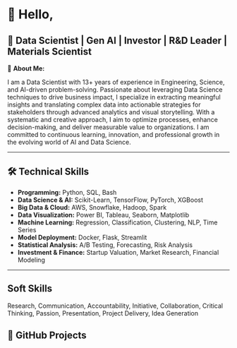 # 👋 Hello, 

## 🚀  Data Scientist | Gen AI | Investor | R&D Leader | Materials Scientist 

🔬 **About Me:**  

I am a Data Scientist with 13+ years of experience in Engineering, Science, and AI-driven problem-solving. Passionate about leveraging Data Science techniques to drive business impact, I specialize in extracting meaningful insights and translating complex data into actionable strategies for stakeholders through advanced analytics and visual storytelling. With a systematic and creative approach, I aim to optimize processes, enhance decision-making, and deliver measurable value to organizations. I am committed to continuous learning, innovation, and professional growth in the evolving world of AI and Data Science.

---

## 🛠 **Technical Skills**
- **Programming:** Python, SQL, Bash  
- **Data Science & AI:** Scikit-Learn, TensorFlow, PyTorch, XGBoost  
- **Big Data & Cloud:** AWS, Snowflake, Hadoop, Spark  
- **Data Visualization:** Power BI, Tableau, Seaborn, Matplotlib  
- **Machine Learning:** Regression, Classification, Clustering, NLP, Time Series  
- **Model Deployment:** Docker, Flask, Streamlit  
- **Statistical Analysis:** A/B Testing, Forecasting, Risk Analysis  
- **Investment & Finance:** Startup Valuation, Market Research, Financial Modeling  


---

## Soft Skills

Research, Communication, Accountability, Initiative, Collaboration, Critical Thinking, Passion, Presentation, Project Delivery, Idea Generation


## 📂 **GitHub Projects**

